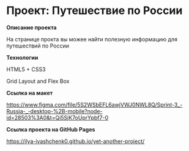 # Проект: Путешествие по России

**Описание проекта**

На странице прокта вы можее найти полезную информацию для путешествий по России

**Технологии**

HTML5 + CSS3

Grid Layout and Flex Box

**Ссылка на макет**

https://www.figma.com/file/5S2WSbEFL6awjVWJ0NWL8Q/Sprint-3_-Russia-_-desktop-%2B-mobile?node-id=28503%3A0&t=Qi5SjK7oUprYpbf7-0

**Ссылка проекта на GitHub Pages**

https://ilya-ivashchenk0.github.io/yet-another-project/
